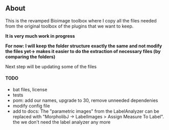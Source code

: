 ## About
This is the revamped Bioimage toolbox where I copy all the files needed from the original toolbox of the plugins  that we want to keep.

**It is very much work in progress**

**For now: I will keep the folder structure exactly the same and not modify the files yet-> makes it easier to do the extraction of necessary files (by comparing the folders)**

Next step will be updating some of the files

#### TODO
* bat files, license
* tests
* pom: add our names, upgrade to 30, remove unneeded dependenies
* modify config file
* add to docs: The "parametric images" from the LabelAnalyzer can be replaced with "MorpholibJ -> LabelImages > Assign Measure To Label". the we don't need the label analyzer any more

